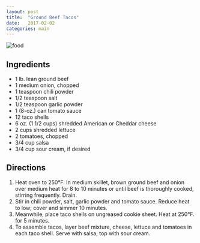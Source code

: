 ```yaml
---
layout: post
title:  "Ground Beef Tacos"
date:   2017-02-02
categories: main
---
```


![food](https://images-gmi-pmc.edge-generalmills.com/a1e50cad-403a-47ce-aa10-62b8b8af5a4d.jpg)

## Ingredients
- 1 lb. lean ground beef
- 1 medium onion, chopped
- 1 teaspoon chili powder
- 1/2 teaspoon salt
- 1/2 teaspoon garlic powder
- 1 (8-oz.) can tomato sauce
- 12 taco shells
- 6 oz. (1 1/2 cups) shredded American or Cheddar cheese
- 2 cups shredded lettuce
- 2 tomatoes, chopped
- 3/4 cup salsa
- 3/4 cup sour cream, if desired

## Directions

1. Heat oven to 250°F. In medium skillet, brown ground beef and onion over medium heat for 8 to 10 minutes or until beef is thoroughly cooked, stirring frequently. Drain.
1. Stir in chili powder, salt, garlic powder and tomato sauce. Reduce heat to low; cover and simmer 10 minutes.
1. Meanwhile, place taco shells on ungreased cookie sheet. Heat at 250°F. for 5 minutes.
1. To assemble tacos, layer beef mixture, cheese, lettuce and tomatoes in each taco shell. Serve with salsa; top with sour cream.
